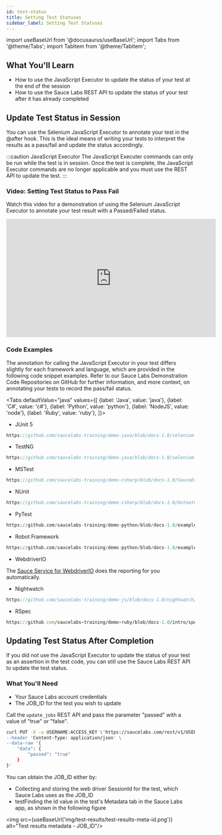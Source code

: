 ```yaml
---
id: test-status
title: Setting Test Statuses
sidebar_label: Setting Test Statuses
---
```


import useBaseUrl from '@docusaurus/useBaseUrl';
import Tabs from '@theme/Tabs';
import TabItem from '@theme/TabItem';

## What You'll Learn
* How to use the JavaScript Executor to update the status of your test at the end of the session
* How to use the Sauce Labs REST API to update the status of your test after it has already completed

## Update Test Status in Session
You can use the Selenium JavaScript Executor to annotate your test in the @after hook. This is the ideal means of 
writing your tests to interpret the results as a pass/fail and update the status accordingly.

:::caution JavaScript Executor
The JavaScript Executer commands can only be run while the test is in session. 
Once the test is complete, the JavaScript Executor commands are no longer applicable and you must use the 
REST API to update the test.
:::

### Video: Setting Test Status to Pass Fail
Watch this video for a demonstration of using the Selenium JavaScript Executor to annotate your test result with a 
Passed/Failed status.

<iframe width="560" height="315" src="https://www.youtube.com/embed/iaKRGjO-L8Y" title="YouTube video player" 
frameborder="0" allow="accelerometer; autoplay; clipboard-write; encrypted-media; gyroscope; picture-in-picture" 
allowfullscreen></iframe>

### Code Examples

The annotation for calling the JavaScript Executor in your test differs slightly for each framework and language, 
which are provided in the following code snippet examples. Refer to our Sauce Labs Demonstration Code Repositories 
on GitHub for further information, and more context, on annotating your tests to record the pass/fail status.

<Tabs
defaultValue="java"
values={[
    {label: 'Java', value: 'java'},
    {label: 'C#', value: 'c#'},
    {label: 'Python', value: 'python'},
    {label: 'NodeJS', value: 'node'},
    {label: 'Ruby', value: 'ruby'},
]}>

<TabItem value="java">

* JUnit 5
```java reference title="Test Reporting with JUnit 5 Test Watcher"
https://github.com/saucelabs-training/demo-java/blob/docs-1.0/selenium-examples/src/test/java/com/saucedemo/selenium/demo/SeleniumTest.java#L56-L68
```

* TestNG
```java reference title="Test Reporting with TestNG"
https://github.com/saucelabs-training/demo-java/blob/docs-1.0/selenium-testng-examples/src/test/java/com/saucedemo/selenium/testng/demo/SeleniumTest.java#L43-L47
```

</TabItem>
<TabItem value="c#">

* MSTest
```csharp reference title="Test Reporting with MSTest"
https://github.com/saucelabs-training/demo-csharp/blob/docs-1.0/SauceExamples/SeleniumMsTest/Onboarding/InstantSauceTest.cs#L83-L85
```

* NUnit
```csharp reference title="Test Reporting with NUnit"
https://github.com/saucelabs-training/demo-csharp/blob/docs-1.0/DotnetCore/Sauce.Demo/Core.Selenium.Examples/AllTestsBase.cs#L61-L64
```

</TabItem>
<TabItem value="python">

* PyTest
```python reference title="Test Reporting with PyTest"
https://github.com/saucelabs-training/demo-python/blob/docs-1.0/examples/w3c-examples/test_pytest_chrome.py#L33-L38
```

* Robot Framework
```python reference title="Test Reporting with Robot Framework"
https://github.com/saucelabs-training/demo-python/blob/docs-1.0/examples/robotframework/desktop_web/Tests/resource.robot#L58-L61
```

</TabItem>
<TabItem value="node">

* WebdriverIO

The [Sauce Service for WebdriverIO](https://v6.webdriver.io/docs/sauce-service.html) does the reporting for you automatically.

* Nightwatch
```javascript reference title="Test Reporting with Nightwatch"
https://github.com/saucelabs-training/demo-js/blob/docs-1.0/nightwatch/appium-web/examples/update-sauce-real-devices/tests/custom-commands/customSauceLabsEnd.js#L30-L35
```

</TabItem>

<TabItem value="ruby">

* RSpec
```ruby reference title="Test Reporting with RSpec"
https://github.com/saucelabs-training/demo-ruby/blob/docs-1.0/intro/spec/spec_helper.rb#L20-L24
```

</TabItem>
</Tabs>


## Updating Test Status After Completion

If you did not use the JavaScript Executor to update the status of your test as an assertion in the test code, 
you can still use the Sauce Labs REST API to update the test status.

### What You'll Need
* Your Sauce Labs account credentials
* The JOB_ID for the test you wish to update

Call the `update_jobs` REST API and pass the parameter "passed" with a value of "true" or "false".


```bash title="Update Test Status"
curl PUT -X -u USERNAME:ACCESS_KEY \'https://saucelabs.com/rest/v1/USERNAME/jobs/JOB_ID' \
--header 'Content-Type: application/json' \
--data-raw '{
    "data": {
        "passed": "true"
    }
}'
```

You can obtain the JOB_ID either by:

* Collecting and storing the web driver SessionId for the test, which Sauce Labs uses as the JOB_ID
* testFinding the Id value in the test's Metadata tab in the Sauce Labs app, as shown in the following figure

<img src={useBaseUrl('img/test-results/test-results-meta-id.png')} alt="Test results metadata - JOB_ID"/>
